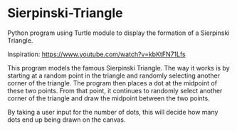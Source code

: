 # Sierpinski-Triangle
Python program using Turtle module to display the formation of a Sierpinski Triangle.

Inspiration: https://www.youtube.com/watch?v=kbKtFN71Lfs

This program models the famous Sierpinski Triangle. 
The way it works is by starting at a random point in the triangle and randomly selecting another corner of the triangle. The program then places a dot at the midpoint of these two points. From that point, it continues to randomly select another corner of the triangle and draw the midpoint between the two points. 

By taking a user input for the number of dots, this will decide how many dots end up being drawn on the canvas.
